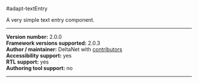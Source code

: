 #adapt-textEntry

A very simple text entry component.

----------------------------
**Version number:**  2.0.0     
**Framework versions supported:**  2.0.3     
**Author / maintainer:** DeltaNet with [contributors](https://github.com/deltanet/adapt-textEntry/graphs/contributors)     
**Accessibility support:** yes  
**RTL support:** yes     
**Authoring tool support:** no

----------------------------
